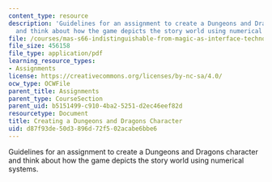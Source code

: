 ```yaml
---
content_type: resource
description: 'Guidelines for an assignment to create a Dungeons and Dragons character
  and think about how the game depicts the story world using numerical systems. '
file: /courses/mas-s66-indistinguishable-from-magic-as-interface-technology-and-tradition-spring-2015/d87f93de50d3896d72f502acabe6bbe6_MITMAS_S66S15_CreatngDD.pdf
file_size: 456158
file_type: application/pdf
learning_resource_types:
- Assignments
license: https://creativecommons.org/licenses/by-nc-sa/4.0/
ocw_type: OCWFile
parent_title: Assignments
parent_type: CourseSection
parent_uid: b5151499-c910-4ba2-5251-d2ec46eef82d
resourcetype: Document
title: Creating a Dungeons and Dragons Character
uid: d87f93de-50d3-896d-72f5-02acabe6bbe6
---
```

Guidelines for an assignment to create a Dungeons and Dragons character and think about how the game depicts the story world using numerical systems. 